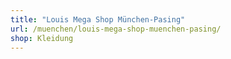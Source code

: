```yaml
---
title: "Louis Mega Shop München-Pasing"
url: /muenchen/louis-mega-shop-muenchen-pasing/
shop: Kleidung
---
```

